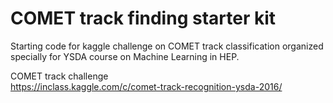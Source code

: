 # COMET track finding starter kit

Starting code for kaggle challenge on COMET track classification organized specially for YSDA course on Machine Learning in HEP.

COMET track challenge <br />
   https://inclass.kaggle.com/c/comet-track-recognition-ysda-2016/

